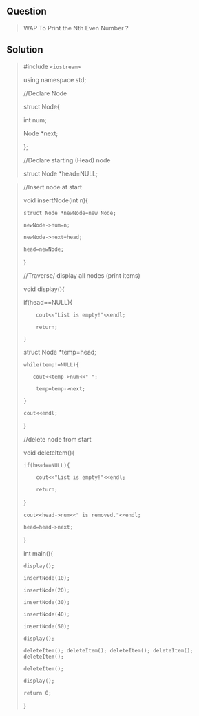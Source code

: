 ## Question
> WAP To Print the Nth Even Number ?

## Solution

> #include `<iostream>`
> 
> using namespace std;
> 
> //Declare Node 
> 
> struct Node{
> 
>    int num;
>     
>    Node *next;
>    
> };
> 
> 
> //Declare starting (Head) node
> 
> struct Node *head=NULL;
 
> //Insert node at start
> 
> void insertNode(int n){
> 
>     struct Node *newNode=new Node;
>     
>     newNode->num=n;
>     
>     newNode->next=head;
>     
>     head=newNode;
>     
> }
>  
> //Traverse/ display all nodes (print items)
> 
> void display(){
> 
>    if(head==NULL){
>    
>         cout<<"List is empty!"<<endl;
>         
>         return;
>         
>     }
>     
>    struct Node *temp=head;
>    
>     while(temp!=NULL){
>     
>        cout<<temp->num<<" ";
> 
>         temp=temp->next;
>   
>     }
>   
>     cout<<endl;
>   
> }
> 
> //delete node from start
> 
> void deleteItem(){
>   
>     if(head==NULL){
>   
>         cout<<"List is empty!"<<endl;
>   
>         return;
>   
>   }
>   
>     cout<<head->num<<" is removed."<<endl;
>    
>     head=head->next;
>   
> }
>  
> int main(){
>      
>     display();
 >  
>     insertNode(10);
>   
>     insertNode(20);
>   
>     insertNode(30);
>   
>     insertNode(40);
>   
>     insertNode(50);
>   
>     display();
>   
>     deleteItem(); deleteItem(); deleteItem(); deleteItem(); deleteItem();
>   
>     deleteItem();
> 
>     display();
>   
>     return 0;
>   
> }
